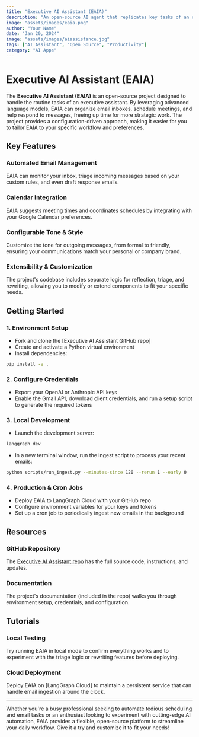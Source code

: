 ```yaml
---
title: "Executive AI Assistant (EAIA)"
description: "An open-source AI agent that replicates key tasks of an executive assistant, from triaging emails to scheduling meetings."
image: "assets/images/eaia.png"
author: "Your Name"
date: "Jan 20, 2024"
image: "assets/images/aiassistance.jpg"
tags: ["AI Assistant", "Open Source", "Productivity"]
category: "AI Apps"
---
```


# Executive AI Assistant (EAIA)

The **Executive AI Assistant (EAIA)** is an open-source project designed to handle the routine tasks of an executive assistant. By leveraging advanced language models, EAIA can organize email inboxes, schedule meetings, and help respond to messages, freeing up time for more strategic work. The project provides a configuration-driven approach, making it easier for you to tailor EAIA to your specific workflow and preferences.

## Key Features

### Automated Email Management
EAIA can monitor your inbox, triage incoming messages based on your custom rules, and even draft response emails.

### Calendar Integration
EAIA suggests meeting times and coordinates schedules by integrating with your Google Calendar preferences.

### Configurable Tone & Style
Customize the tone for outgoing messages, from formal to friendly, ensuring your communications match your personal or company brand.

### Extensibility & Customization
The project's codebase includes separate logic for reflection, triage, and rewriting, allowing you to modify or extend components to fit your specific needs.

## Getting Started

### 1. Environment Setup
- Fork and clone the [Executive AI Assistant GitHub repo]
- Create and activate a Python virtual environment
- Install dependencies:

```bash
pip install -e .
```

### 2. Configure Credentials
- Export your OpenAI or Anthropic API keys
- Enable the Gmail API, download client credentials, and run a setup script to generate the required tokens

### 3. Local Development
- Launch the development server:

```bash
langgraph dev
```

- In a new terminal window, run the ingest script to process your recent emails:

```bash
python scripts/run_ingest.py --minutes-since 120 --rerun 1 --early 0
```

### 4. Production & Cron Jobs
- Deploy EAIA to LangGraph Cloud with your GitHub repo
- Configure environment variables for your keys and tokens
- Set up a cron job to periodically ingest new emails in the background

## Resources

### GitHub Repository
The [Executive AI Assistant repo](https://github.com/langchain-ai/executive-ai-assistant) has the full source code, instructions, and updates.

### Documentation
The project's documentation (included in the repo) walks you through environment setup, credentials, and configuration.

## Tutorials

### Local Testing
Try running EAIA in local mode to confirm everything works and to experiment with the triage logic or rewriting features before deploying.

### Cloud Deployment
Deploy EAIA on [LangGraph Cloud] to maintain a persistent service that can handle email ingestion around the clock.

---

Whether you're a busy professional seeking to automate tedious scheduling and email tasks or an enthusiast looking to experiment with cutting-edge AI automation, EAIA provides a flexible, open-source platform to streamline your daily workflow. Give it a try and customize it to fit your needs!